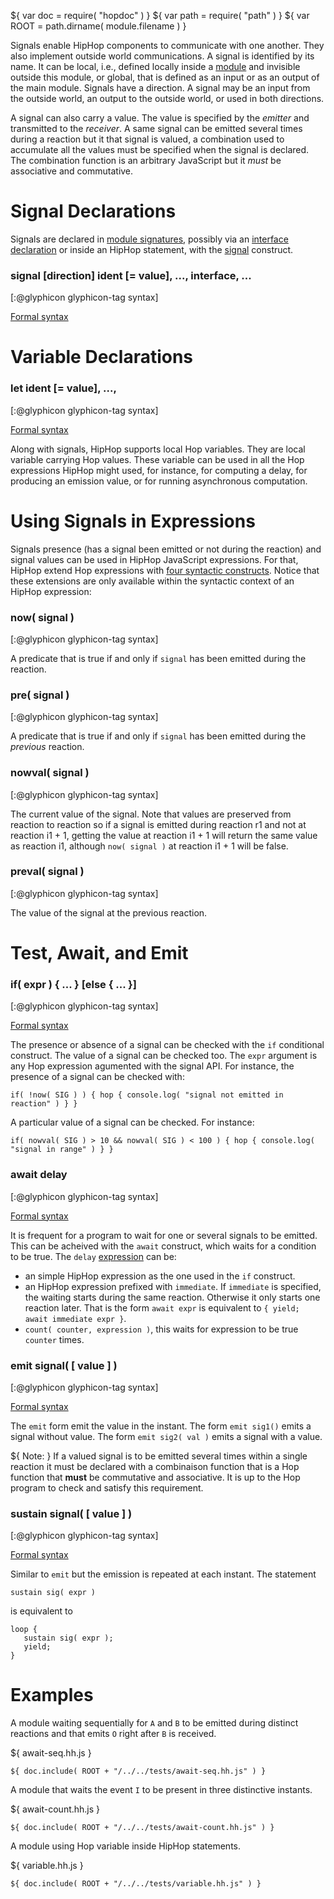 ${ var doc = require( "hopdoc" ) }
${ var path = require( "path" ) }
${ var ROOT = path.dirname( module.filename ) }

Signals enable HipHop components to communicate with one
another. They also implement outside world communications. A signal is
identified by its name. It can be local, i.e., defined locally inside
a [module](./module.html) and invisible outside this module, or global,
that is defined as an input or as an output of the main module.
Signals have a direction. A signal may be an input from the outside
world, an output to the outside world, or used in both directions.

A signal can also carry a value. The value is specified by the
_emitter_ and transmitted to the _receiver_. A same signal can be
emitted several times during a reaction but it that signal is valued,
a combination used to accumulate all the values must be specified when
the signal is declared. The combination function is an arbitrary
JavaScript but it _must_ be associative and commutative.

Signal Declarations
===================

Signals are declared in [module signatures](./module.html), possibly
via an [interface declaration](./module.html##Interface) or inside an
HipHop statement, with the [signal](./syntax.html#HHSignal) construct.

### signal [direction] ident [= value], ..., interface, ... ###
[:@glyphicon glyphicon-tag syntax]

[Formal syntax](./syntax.html#HHSignal)


Variable Declarations
=====================

### let ident [= value], ..., ###
[:@glyphicon glyphicon-tag syntax]

[Formal syntax](./syntax.html#HHLet)

Along with signals, HipHop supports local Hop variables. They are
local variable carrying Hop values. These variable can be used in all the
Hop expressions HipHop might used, for instance, for computing a delay,
for producing an emission value, or for running asynchronous  computation.



Using Signals in Expressions
============================

Signals presence (has a signal been emitted or not during the reaction)
and signal values can be used in HipHop JavaScript expressions. For that,
HipHop extend Hop expressions with 
[four syntactic constructs](./syntax.html#HHExpression). Notice that these
extensions are only available within the syntactic context of an HipHop 
expression:

### now( signal ) ###
[:@glyphicon glyphicon-tag syntax]

A predicate that is true if and only if `signal` has been emitted
during the reaction.
 
### pre( signal ) ###
[:@glyphicon glyphicon-tag syntax]

A predicate that is true if and only if `signal` has been emitted
during the _previous_ reaction.
 
### nowval( signal ) ###
[:@glyphicon glyphicon-tag syntax]

The current value of the signal. Note that values are preserved from
reaction to reaction so if a signal is emitted during reaction r1 and
not at reaction i1 + 1, getting the value at reaction i1 + 1 will
return the same value as reaction i1, although `now( signal )` at
reaction i1 + 1 will be false.
 
### preval( signal ) ###
[:@glyphicon glyphicon-tag syntax]

The value of the signal at the previous reaction.


Test, Await, and Emit
=====================

### if( expr ) { ... } [else { ... }] ###
[:@glyphicon glyphicon-tag syntax]

[Formal syntax](./syntax.html#HHIf)

The presence or absence of a signal can be checked with the `if`
conditional construct. The value of a signal can be checked too. The
`expr` argument is any Hop expression agumented with the signal
API. For instance, the presence of a signal can be checked with:

```hiphop
if( !now( SIG ) ) { hop { console.log( "signal not emitted in reaction" ) } }
```

A particular value of a signal can be checked. For instance:

```hiphop
if( nowval( SIG ) > 10 && nowval( SIG ) < 100 ) { hop { console.log( "signal in range" ) } }
```

### await delay ###
[:@glyphicon glyphicon-tag syntax]

[Formal syntax](./syntax.html#HHAwait)

It is frequent for a program to wait for one or several signals to be
emitted. This can be acheived with the `await` construct, which waits
for a condition to be true. The `delay` [expression](./syntax.html#HHDelay)
can be:

 * an simple HipHop expression as the one used in the `if` construct.
 * an HipHop expression prefixed with `immediate`. If `immediate` is
 specified, the waiting starts during the same reaction. Otherwise it only
 starts one reaction later. That is the form `await expr` is equivalent to `{
yield; await immediate expr }`. 
 * `count( counter, expression )`, this waits for expression to be true
 `counter` times.

### emit signal( [ value ] ) ###
[:@glyphicon glyphicon-tag syntax]

[Formal syntax](./syntax.html#HHEmit)

The `emit` form emit the value in the instant. The form `emit sig1()` emits
a signal without value. The form `emit sig2( val )` emits a signal with
a value. 

${ <span class="label label-warning">Note:</span> } If a valued signal
is to be emitted several times within a single reaction it must be
declared with a combinaison function that is a Hop function that
__must__ be commutative and associative. It is up to the Hop program
to check and satisfy this requirement.

### sustain signal( [ value ] ) ###
[:@glyphicon glyphicon-tag syntax]

[Formal syntax](./syntax.html#HHSustain)

Similar to `emit` but the emission is repeated at each instant. The
statement  

```hiphop
sustain sig( expr )
```

is equivalent to

```hiphop
loop {
   sustain sig( expr );
   yield;
}
```


Examples
========

A module waiting sequentially for `A` and `B` to be emitted during
distinct reactions and that emits `O` right after `B` is received.

${ <span class="label label-info">await-seq.hh.js</span> }

```hiphop
${ doc.include( ROOT + "/../../tests/await-seq.hh.js" ) }
```

A module that waits the event `I` to be present in three distinctive instants.

${ <span class="label label-info">await-count.hh.js</span> }

```hiphop
${ doc.include( ROOT + "/../../tests/await-count.hh.js" ) }
```

A module using Hop variable inside HipHop statements. 

${ <span class="label label-info">variable.hh.js</span> }

```hiphop
${ doc.include( ROOT + "/../../tests/variable.hh.js" ) }
```
